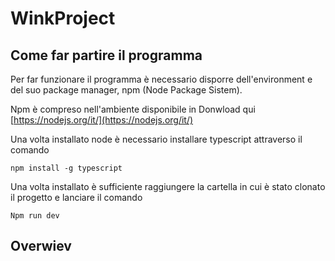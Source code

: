 # WinkProject
## Come far partire il programma
Per far funzionare il programma è necessario disporre dell'environment e del suo package manager, npm (Node Package Sistem).

Npm è compreso nell'ambiente disponibile in Donwload qui [https://nodejs.org/it/](https://nodejs.org/it/)

Una volta installato node è necessario installare typescript attraverso il comando
```
npm install -g typescript
```
Una volta installato è sufficiente raggiungere la cartella in cui è stato clonato il progetto e lanciare il comando
```
Npm run dev
```

## Overwiev 

